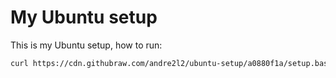 # My Ubuntu setup

This is my Ubuntu setup, how to run:

```bash
curl https://cdn.githubraw.com/andre2l2/ubuntu-setup/a0880f1a/setup.bash | bash
```
